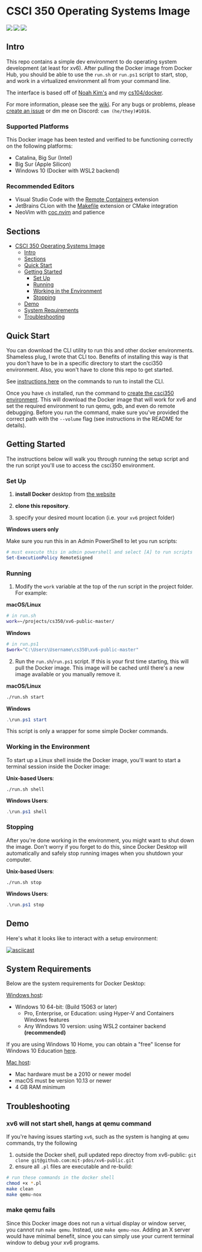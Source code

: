 # CSCI 350 Operating Systems Image

<a href="https://hub.docker.com/repository/docker/camerondurham/cs350-docker">
  <img align="left" src="https://img.shields.io/docker/image-size/camerondurham/cs350-docker?style=flat-square" />
</a>

<a href="https://hub.docker.com/repository/docker/camerondurham/cs350-docker">
  <img align="left" src="https://img.shields.io/docker/pulls/camerondurham/cs350-docker" />
</a>

<a href="https://github.com/marketplace/actions/super-linter">
  <img align="left" src="https://github.com/camerondurham/cs350-docker/workflows/Lint%20Code%20Base/badge.svg" />
</a>

<br>

## Intro

This repo contains a simple dev environment to do operating system development
(at least for xv6). After pulling the Docker image from Docker Hub, you
should be able to use the `run.sh` or `run.ps1` script to start, stop, and work in a
virtualized environment all from your command line.

The interface is based off of [Noah Kim's](https://github.com/noahbkim) and my [cs104/docker](https://github.com/csci104/docker).

For more information, please see the [wiki](https://github.com/camerondurham/cs350-docker/wiki). For any bugs or problems, 
please [create an issue](https://github.com/camerondurham/cs350-docker/issues/new/choose) or dm me on Discord: `cam (he/they)#1016`.

### Supported Platforms

This Docker image has been tested and verified to be functioning correctly on the following platforms:

- Catalina, Big Sur (Intel)
- Big Sur (Apple Silicon)
- Windows 10 (Docker with WSL2 backend)

### Recommended Editors

- Visual Studio Code with the [Remote Containers](https://marketplace.visualstudio.com/items?itemName=ms-vscode-remote.remote-containers) extension
- JetBrains CLion with the [Makefile](https://plugins.jetbrains.com/plugin/9333-makefile-language) extension or CMake integration
- NeoVim with [coc.nvim](https://github.com/neoclide/coc.nvim) and patience

## Sections

- [CSCI 350 Operating Systems Image](#csci-350-operating-systems-image)
  - [Intro](#intro)
  - [Sections](#sections)
  - [Quick Start](#quick-start)
  - [Getting Started](#getting-started)
    - [Set Up](#set-up)
    - [Running](#running)
    - [Working in the Environment](#working-in-the-environment)
    - [Stopping](#stopping)
  - [Demo](#demo)
  - [System Requirements](#system-requirements)
  - [Troubleshooting](#troubleshooting)

## Quick Start

You can download the CLI utility to run this and other docker environments. Shameless plug, I wrote that CLI too.
Benefits of installing this way is that you don't have to be in a specific directory to start the csci350 environment.
Also, you won't have to clone this repo to get started.

See [instructions here](https://github.com/camerondurham/ch#quick-start) on the commands to run to install the CLI.

Once you have `ch` installed, run the command to [create the csci350 environment](https://github.com/camerondurham/ch#create-the-csci-350-environment).
This will download the Docker image that will work for xv6 and set the required environment to run qemu, gdb,
and even do remote debugging. Before you run the command, make sure you've provided the correct path with the
`--volume` flag (see instructions in the README for details).


## Getting Started

The instructions below will walk you through running the setup script and the run script you'll use to access the csci350 environment.

### Set Up

1. **install Docker** desktop from [the website](https://www.docker.com/products/docker-desktop)

2. **clone this repository**.

3. specify your desired mount location (i.e. your `xv6` project folder)


**Windows users only**

Make sure you run this in an Admin PowerShell to let you run scripts:

```powershell
# must execute this in admin powershell and select [A] to run scripts
Set-ExecutionPolicy RemoteSigned
```

### Running

1. Modify the `work` variable at the top of the run script in the project folder.
For example:

**macOS/Linux**

```bash
# in run.sh
work=~/projects/cs350/xv6-public-master/
```

**Windows**

```powershell
# in run.ps1
$work="C:\Users\Username\cs350\xv6-public-master"
```

2. Run the `run.sh`/`run.ps1` script. If this is your first time starting, this will
pull the Docker image. This image will be cached until there's a new image
available or you manually remove it.

**macOS/Linux**

```bash
./run.sh start
```

**Windows**

```powershell
.\run.ps1 start
```

This script is only a wrapper for some simple Docker commands.


### Working in the Environment

To start up a Linux shell inside the Docker image, you'll want to start a terminal session inside the Docker image:

**Unix-based Users**:

```shell
./run.sh shell
```

**Windows Users**:

```powershell
.\run.ps1 shell
```

### Stopping

After you're done working in the environment, you might want to shut down the image. Don't worry if you forget to
do this, since Docker Desktop will automatically and safely stop running images when you shutdown your computer.

**Unix-based Users**:

```shell
./run.sh stop
```

**Windows Users**:

```powershell
.\run.ps1 stop
```


## Demo

Here's what it looks like to interact with a setup environment:

[![asciicast](https://asciinema.org/a/308534.svg)](https://asciinema.org/a/308534)


## System Requirements

Below are the system requirements for Docker Desktop:

[Windows host](https://docs.docker.com/docker-for-windows/install/):

- Windows 10 64-bit: (Build 15063 or later)
  - Pro, Enterprise, or Education: using Hyper-V and Containers Windows features
  - Any Windows 10 version: using WSL2 container backend **(recommended)**

If you are using Windows 10 Home, you can obtain a "free" license for Windows 10 Education [here](https://viterbiit.usc.edu/services/hardware-software/microsoft-imagine-downloads/).

[Mac host](https://docs.docker.com/docker-for-mac/install/):

- Mac hardware must be a 2010 or newer model
- macOS must be version 10.13 or newer
- 4 GB RAM minimum


## Troubleshooting


### xv6 will not start shell, hangs at qemu command

If you're having issues starting `xv6`, such as the system is hanging at `qemu` commands, try the following

1. outside the Docker shell, pull updated repo directoy from xv6-public: `git clone git@github.com:mit-pdos/xv6-public.git`
2. ensure all `.pl` files are executable and re-build:

```bash
# run these commands in the docker shell
chmod +x *.pl
make clean
make qemu-nox
```

### make qemu fails

Since this Docker image does not run a virtual display or window server, you cannot run `make qemu`. Instead, use
`make qemu-nox`. Adding an X server would have minimal benefit, since you can simply use your current terminal
window to debug your xv6 programs.
